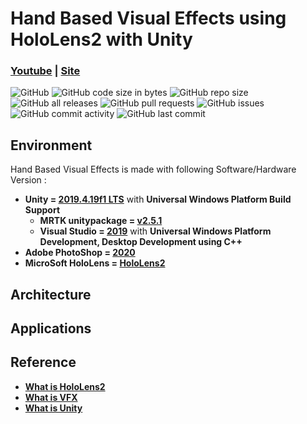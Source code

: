 # Hand Based Visual Effects using HoloLens2 with Unity

### [Youtube]() | [Site](https://realtimevfx.com/u/bumsookim/summary)

![GitHub](https://img.shields.io/github/license/gh-BumsooKim/Hand-Based-VFX-HoloLens2)
![GitHub code size in bytes](https://img.shields.io/github/languages/code-size/gh-BumsooKim/Hand-Based-VFX-HoloLens2)
![GitHub repo size](https://img.shields.io/github/repo-size/gh-BumsooKim/Hand-Based-VFX-HoloLens2)
![GitHub all releases](https://img.shields.io/github/downloads/gh-BumsooKim/Hand-Based-VFX-HoloLens2/total)
![GitHub pull requests](https://img.shields.io/github/issues-pr/gh-BumsooKim/Hand-Based-VFX-HoloLens2)
![GitHub issues](https://img.shields.io/github/issues/gh-BumsooKim/Hand-Based-VFX-HoloLens2)
![GitHub commit activity](https://img.shields.io/github/commit-activity/m/gh-BumsooKim/Hand-Based-VFX-HoloLens2)
![GitHub last commit](https://img.shields.io/github/last-commit/gh-BumsooKim/Hand-Based-VFX-HoloLens2)

## Environment

Hand Based Visual Effects is made with following Software/Hardware Version :

- **Unity = [2019.4.19f1 LTS](https://unity3d.com/unity/qa/lts-releases)** with **Universal Windows Platform Build Support**
  - **MRTK unitypackage = [v2.5.1](https://microsoft.github.io/MixedRealityToolkit-Unity/version/releases/2.5.3/Documentation/usingupm.html)**
  - **Visual Studio = [2019](https://visualstudio.microsoft.com/vs/)** with **Universal Windows Platform Development, Desktop Development using C++**
- **Adobe PhotoShop = [2020](https://www.adobe.com/products/photoshop.html?promoid=PC1PQQ5T&mv=other)**
- **MicroSoft HoloLens = [HoloLens2](https://www.microsoft.com/en-us/p/holoLens-2/91pnzzznzwcp/?activetab=pivot%3aoverviewtab)**

## Architecture

## Applications

## Reference

- **[What is HoloLens2](https://www.microsoft.com/en-us/hololens/)**<br>
- **[What is VFX](https://en.wikipedia.org/wiki/Visual_effects)**<br>
- **[What is Unity](https://unity.com/)**

<!--
## Applications
-->

